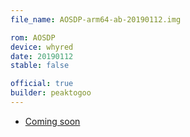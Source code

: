 ```yaml
---
file_name: AOSDP-arm64-ab-20190112.img

rom: AOSDP
device: whyred
date: 20190112
stable: false

official: true
builder: peaktogoo
---
```

<!-- Insert downloads here: -->

* [Coming soon](https://aosdp.com/)
